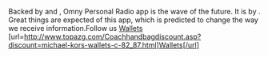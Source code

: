 Backed by and , Omny Personal Radio app is the wave of the future. It is by . Great things are expected of this app, which is predicted to change the way we receive information.Follow us
 <a href="http://www.topazg.com/Coachhandbagdiscount.asp?discount=michael-kors-wallets-c-82_87.html" >Wallets</a>
[url=http://www.topazg.com/Coachhandbagdiscount.asp?discount=michael-kors-wallets-c-82_87.html]Wallets[/url]